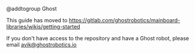 @addtogroup Ghost

This guide has moved to https://gitlab.com/ghostrobotics/mainboard-libraries/wikis/getting-started

If you don't have access to the repository and have a Ghost robot, please email avik@ghostrobotics.io
